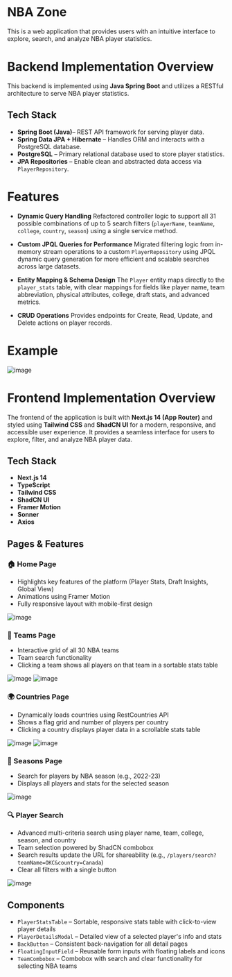# NBA Zone
This is a web application that provides users with an intuitive interface to explore, search, and analyze NBA player statistics.

# Backend Implementation Overview

This backend is implemented using **Java Spring Boot** and utilizes a RESTful architecture to serve NBA player statistics. 

## Tech Stack
- **Spring Boot (Java)**– REST API framework for serving player data.
- **Spring Data JPA + Hibernate** – Handles ORM and interacts with a PostgreSQL database.
- **PostgreSQL** – Primary relational database used to store player statistics.
- **JPA Repositories** – Enable clean and abstracted data access via `PlayerRepository`.

# Features

- **Dynamic Query Handling**
Refactored controller logic to support all 31 possible combinations of up to 5 search filters (`playerName`, `teamName`, `college`, `country`, `season`) using a single service method.

- **Custom JPQL Queries for Performance**
Migrated filtering logic from in-memory stream operations to a custom `PlayerRepository` using JPQL dynamic query generation for more efficient and scalable searches across large datasets.

- **Entity Mapping & Schema Design**
The `Player` entity maps directly to the `player_stats` table, with clear mappings for fields like player name, team abbreviation, physical attributes, college, draft stats, and advanced metrics.

- **CRUD Operations**
Provides endpoints for Create, Read, Update, and Delete actions on player records.

# Example

![image](https://github.com/user-attachments/assets/afb38308-4bc3-41b0-a51d-94118bfc92bd)


# Frontend Implementation Overview

The frontend of the application is built with **Next.js 14 (App Router)** and styled using **Tailwind CSS** and **ShadCN UI** for a modern, responsive, and accessible user experience. It provides a seamless interface for users to explore, filter, and analyze NBA player data.

## Tech Stack
- **Next.js 14** 
- **TypeScript** 
- **Tailwind CSS** 
- **ShadCN UI**
- **Framer Motion** 
- **Sonner** 
- **Axios**

## Pages & Features

### 🏠 Home Page
- Highlights key features of the platform (Player Stats, Draft Insights, Global View)
- Animations using Framer Motion
- Fully responsive layout with mobile-first design
 
![image](https://github.com/user-attachments/assets/aa0d1125-8e60-47e7-80f5-420ecee47819)

### 🏀 Teams Page
- Interactive grid of all 30 NBA teams
- Team search functionality
- Clicking a team shows all players on that team in a sortable stats table

![image](https://github.com/user-attachments/assets/659a81e4-fb8c-4e48-bab4-86c172b8098c)
![image](https://github.com/user-attachments/assets/ea3098e7-b134-4272-ba97-4f7585420973)

### 🌍 Countries Page
- Dynamically loads countries using RestCountries API
- Shows a flag grid and number of players per country
- Clicking a country displays player data in a scrollable stats table

![image](https://github.com/user-attachments/assets/d2527f04-65ea-45cb-bb1a-7dd87d14158a)
![image](https://github.com/user-attachments/assets/f8b24244-348e-4c20-9f43-27b292098211)

### 📅 Seasons Page
- Search for players by NBA season (e.g., 2022-23)
- Displays all players and stats for the selected season
  
![image](https://github.com/user-attachments/assets/2cdbe9cd-9694-4f2b-9fcf-9d91cd114e46)

### 🔍 Player Search
- Advanced multi-criteria search using player name, team, college, season, and country
- Team selection powered by ShadCN combobox
- Search results update the URL for shareability (e.g., `/players/search?teamName=OKC&country=Canada`)
- Clear all filters with a single button

![image](https://github.com/user-attachments/assets/d206b295-5555-4b84-8c0c-38bb383fab5e)

## Components
- `PlayerStatsTable` – Sortable, responsive stats table with click-to-view player details
- `PlayerDetailsModal` – Detailed view of a selected player's info and stats
- `BackButton` – Consistent back-navigation for all detail pages
- `FloatingInputField` – Reusable form inputs with floating labels and icons
- `TeamCombobox` – Combobox with search and clear functionality for selecting NBA teams


